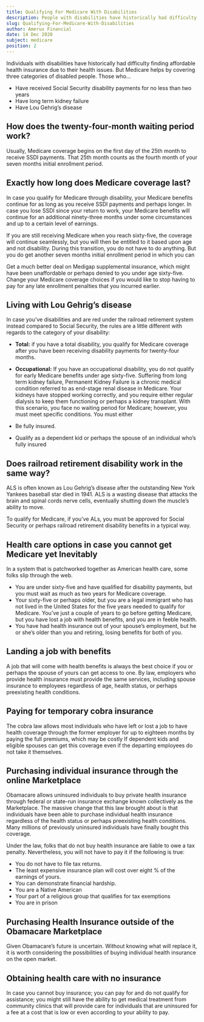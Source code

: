 ```yaml
---
title: Qualifying For Medicare With Disabilities
description: People with disabilities have historically had difficulty finding health insurance. Medicare helps by covering three categories of disability
slug: Qualifying-For-Medicare-With-Disabilities
author: Amerus Financial
date: 14 Dec 2020
subject: medicare
position: 2
---
```


Individuals with disabilities have historically had difficulty finding affordable health insurance due to their health issues. But Medicare helps by covering three categories of disabled people. Those who…

- Have received Social Security disability payments for no less than two years
- Have long term kidney failure
- Have Lou Gehrig’s disease

## How does the twenty-four-month waiting period work?

Usually, Medicare coverage begins on the first day of the 25th month to receive SSDI payments. That 25th month counts as the fourth month of your seven months initial enrollment period.

## Exactly how long does Medicare coverage last?

In case you qualify for Medicare through disability, your Medicare benefits continue for as long as you receive SSDI payments and perhaps longer. In case you lose SSDI since your return to work, your Medicare benefits will continue for an additional ninety-three months under some circumstances and up to a certain level of earnings.

If you are still receiving Medicare when you reach sixty-five, the coverage will continue seamlessly, but you will then be entitled to it based upon age and not disability. During this transition, you do not have to do anything. But you do get another seven months initial enrollment period in which you can

Get a much better deal on Medigap supplemental insurance, which might have been unaffordable or perhaps denied to you under age sixty-five.
Change your Medicare coverage choices if you would like to stop having to pay for any late enrollment penalties that you incurred earlier.

## Living with Lou Gehrig’s disease

In case you’ve disabilities and are red under the railroad retirement system instead compared to Social Security, the rules are a little different with regards to the category of your disability:

- **Total:** if you have a total disability, you qualify for Medicare coverage after you have been receiving disability payments for twenty-four months.
- **Occupational:** If you have an occupational disability, you do not qualify for early Medicare benefits under age sixty-five.
  Suffering from long term kidney failure, Permanent Kidney Failure is a chronic medical condition referred to as end-stage renal disease in Medicare. Your kidneys have stopped working correctly, and you require either regular dialysis to keep them functioning or perhaps a kidney transplant. With this scenario, you face no waiting period for Medicare; however, you must meet specific conditions. You must either

- Be fully insured.
- Qualify as a dependent kid or perhaps the spouse of an individual who’s fully insured

## Does railroad retirement disability work in the same way?

ALS is often known as Lou Gehrig’s disease after the outstanding New York Yankees baseball star died in 1941. ALS is a wasting disease that attacks the brain and spinal cords nerve cells, eventually shutting down the muscle’s ability to move.

To qualify for Medicare, if you’ve ALs, you must be approved for Social Security or perhaps railroad retirement disability benefits in a typical way.

## Health care options in case you cannot get Medicare yet Inevitably

In a system that is patchworked together as American health care, some folks slip through the web.

- You are under sixty-five and have qualified for disability payments, but you must wait as much as two years for Medicare coverage.
- Your sixty-five or perhaps older, but you are a legal immigrant who has not lived in the United States for the five years needed to qualify for Medicare. You’ve just a couple of years to go before getting Medicare, but you have lost a job with health benefits, and you are in feeble health.
- You have had health insurance out of your spouse’s employment, but he or she’s older than you and retiring, losing benefits for both of you.

## Landing a job with benefits

A job that will come with health benefits is always the best choice if you or perhaps the spouse of yours can get access to one. By law, employers who provide health insurance must provide the same services, including spouse insurance to employees regardless of age, health status, or perhaps preexisting health conditions.

## Paying for temporary cobra insurance

The cobra law allows most individuals who have left or lost a job to have health coverage through the former employer for up to eighteen months by paying the full premiums, which may be costly If dependent kids and eligible spouses can get this coverage even if the departing employees do not take it themselves.

## Purchasing individual insurance through the online Marketplace

Obamacare allows uninsured individuals to buy private health insurance through federal or state-run insurance exchange known collectively as the Marketplace. The massive change that this law brought about is that individuals have been able to purchase individual health insurance regardless of the health status or perhaps preexisting health conditions. Many millions of previously uninsured individuals have finally bought this coverage.

Under the law, folks that do not buy health insurance are liable to owe a tax penalty. Nevertheless, you will not have to pay it if the following is true:

- You do not have to file tax returns.
- The least expensive insurance plan will cost over eight % of the earnings of yours.
- You can demonstrate financial hardship.
- You are a Native American
- Your part of a religious group that qualifies for tax exemptions
- You are in prison

## Purchasing Health Insurance outside of the Obamacare Marketplace

Given Obamacare’s future is uncertain. Without knowing what will replace it, it is worth considering the possibilities of buying individual health insurance on the open market.

## Obtaining health care with no insurance

In case you cannot buy insurance; you can pay for and do not qualify for assistance; you might still have the ability to get medical treatment from community clinics that will provide care for individuals that are uninsured for a fee at a cost that is low or even according to your ability to pay.
